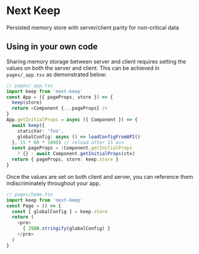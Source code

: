 # Next Keep

Persisted memory store with server/client parity for non-critical data

## Using in your own code

Sharing memory storage between server and client requires setting the values on both the server and client. This can be achieved in `pages/_app.tsx` as demonstrated below:

```ts
// pages/_app.tsx
import keep from 'next-keep'
const App = ({ pageProps, store }) => {
  keep(store)
  return <Component {...pageProps} />
}
App.getInitialProps = async ({ Component }) => {
  await keep({
    staticVar: 'foo',
    globalConfig: async () => loadConfigFromAPI()
  }, 15 * 60 * 1000) // reload after 15 min
  const pageProps = !Component.getInitialProps
    ? {} : await Component.getInitialProps(ctx)
  return { pageProps, store: keep.store }
}
```

Once the values are set on both client and server, you can reference them indiscriminately throughout your app.

```ts
// pages/home.tsx
import keep from 'next-keep'
const Page = () => {
  const { globalConfig } = keep.store
  return (
    <pre>
      { JSON.stringify(globalConfig) }
    </pre>
  )
}
```
